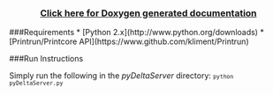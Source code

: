 <title>pyDeltaServer - Written by Dave Mariano</title>
    <h3 align="center">
    <a href="https://rawgit.com/d-mariano/DeltaLaser/master/Algorithms/Documentation/html/index.html">Click here for Doxygen generated documentation</a>
    </h3>
###Requirements</h2>
* [Python 2.x](http://www.python.org/downloads)
* [Printrun/Printcore API](https://www.github.com/kliment/Printrun)
    
###Run Instructions</h2>
    
    
Simply run the following in the _pyDeltaServer_ directory:
<code>`python pyDeltaServer.py`</code>

